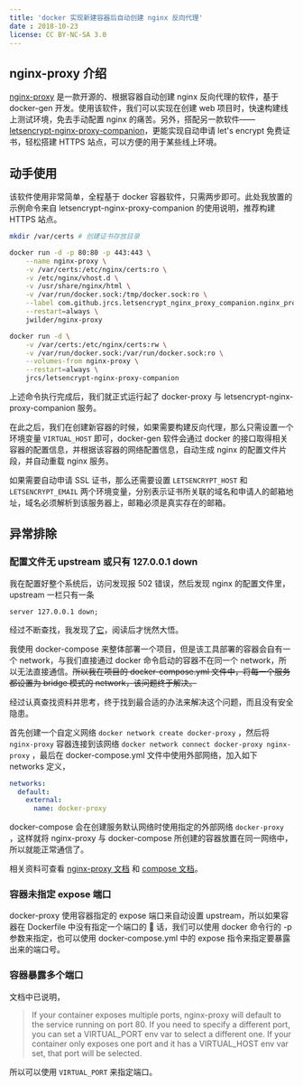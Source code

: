 ```yaml
---
title: 'docker 实现新建容器后自动创建 nginx 反向代理'
date : 2018-10-23
license: CC BY-NC-SA 3.0
---
```


## nginx-proxy 介绍

[nginx-proxy](https://github.com/jwilder/nginx-proxy) 是一款开源的、根据容器自动创建 nginx 反向代理的软件，基于 docker-gen 开发。使用该软件，我们可以实现在创建 web 项目时，快速构建线上测试环境，免去手动配置 nginx 的痛苦。另外，搭配另一款软件——[letsencrypt-nginx-proxy-companion](https://github.com/JrCs/docker-letsencrypt-nginx-proxy-companion)，更能实现自动申请 let's encrypt 免费证书，轻松搭建 HTTPS 站点，可以方便的用于某些线上环境。

## 动手使用

该软件使用非常简单，全程基于 docker 容器软件，只需两步即可。此处我放置的示例命令来自 letsencrypt-nginx-proxy-companion 的使用说明，推荐构建 HTTPS 站点。

```bash
mkdir /var/certs # 创建证书存放目录

docker run -d -p 80:80 -p 443:443 \
    --name nginx-proxy \
    -v /var/certs:/etc/nginx/certs:ro \
    -v /etc/nginx/vhost.d \
    -v /usr/share/nginx/html \
    -v /var/run/docker.sock:/tmp/docker.sock:ro \
    --label com.github.jrcs.letsencrypt_nginx_proxy_companion.nginx_proxy \
    --restart=always \
    jwilder/nginx-proxy

docker run -d \
    -v /var/certs:/etc/nginx/certs:rw \
    -v /var/run/docker.sock:/var/run/docker.sock:ro \
    --volumes-from nginx-proxy \
    --restart=always \
    jrcs/letsencrypt-nginx-proxy-companion
```

上述命令执行完成后，我们就正式运行起了 docker-proxy 与 letsencrypt-nginx-proxy-companion 服务。

在此之后，我们在创建新容器的时候，如果需要构建反向代理，那么只需设置一个环境变量 `VIRTUAL_HOST` 即可，docker-gen 软件会通过 docker 的接口取得相关容器的配置信息，并根据该容器的网络配置信息，自动生成 nginx 的配置文件片段，并自动重载 nginx 服务。

如果需要自动申请 SSL 证书，那么还需要设置 `LETSENCRYPT_HOST` 和 `LETSENCRYPT_EMAIL` 两个环境变量，分别表示证书所关联的域名和申请人的邮箱地址，域名必须解析到该服务器上，邮箱必须是真实存在的邮箱。

## 异常排除

### 配置文件无 upstream 或只有 127.0.0.1 down

我在配置好整个系统后，访问发现报 502 错误，然后发现 nginx 的配置文件里，upstream 一栏只有一条

```
server 127.0.0.1 down;
```

经过不断查找，我发现了[它](https://github.com/jwilder/nginx-proxy/issues/793)，阅读后才恍然大悟。

我使用 docker-compose 来整体部署一个项目，但是该工具部署的容器会自有一个 network，与我们直接通过 docker 命令启动的容器不在同一个 network，所以无法直接通信。~~所以我在项目的 docker-compose.yml 文件中，将每一个服务都设置为 bridge 模式的 network，该问题终于解决。~~

经过认真查找资料并思考，终于找到最合适的办法来解决这个问题，而且没有安全隐患。

首先创建一个自定义网络 `docker network create docker-proxy` ，然后将 `nginx-proxy` 容器连接到该网络 `docker network connect docker-proxy nginx-proxy` ，最后在 docker-compose.yml 文件中使用外部网络，加入如下 networks 定义，

```yaml
networks:
  default:
    external:
      name: docker-proxy
```

docker-compose 会在创建服务默认网络时使用指定的外部网络 `docker-proxy` ，这样就将 nginx-proxy 与 docker-compose 所创建的容器放置在同一网络中，所以就能正常通信了。

相关资料可查看 [nginx-proxy 文档](https://github.com/jwilder/nginx-proxy#multiple-networks) 和 [compose 文档](https://docs.docker.com/compose/networking/#use-a-pre-existing-network)。

### 容器未指定 expose 端口

docker-proxy 使用容器指定的 expose 端口来自动设置 upstream，所以如果容器在 Dockerfile 中没有指定一个端口的  话，我们可以使用 docker 命令行的 -p 参数来指定，也可以使用 docker-compose.yml 中的 expose 指令来指定要暴露出来的端口号。

### 容器暴露多个端口

文档中已说明，

> If your container exposes multiple ports, nginx-proxy will default to the service running on port 80. If you need to specify a different port, you can set a VIRTUAL_PORT env var to select a different one. If your container only exposes one port and it has a VIRTUAL_HOST env var set, that port will be selected.

所以可以使用 `VIRTUAL_PORT` 来指定端口。
